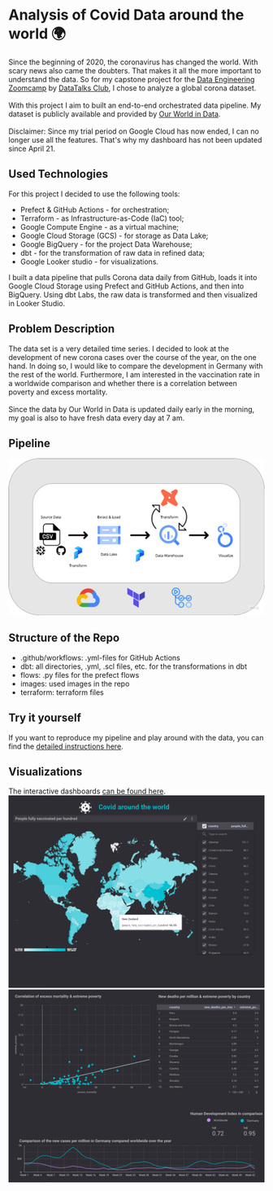 # Analysis of Covid Data around the world :earth_africa:

Since the beginning of 2020, the coronavirus has changed the world. With scary news also came the doubters. That makes it all the more important to understand the data. So for my capstone project for the [Data Engineering Zoomcamp](https://github.com/DataTalksClub/data-engineering-zoomcamp) by [DataTalks Club](https://datatalks.club/), I chose to analyze a global corona dataset.
<br>
<br>
With this project I aim to built an end-to-end orchestrated data pipeline. My dataset is publicly available and provided by [Our World in Data](https://github.com/owid/covid-19-data). 
<br>
<br>
Disclaimer: Since my trial period on Google Cloud has now ended, I can no longer use all the features. That's why my dashboard has not been updated since April 21.

## Used Technologies 
For this project I decided to use the following tools:

- Prefect & GitHub Actions - for orchestration; <br>
- Terraform - as Infrastructure-as-Code (IaC) tool; <br>
- Google Compute Engine - as a virtual machine; <br>
- Google Cloud Storage (GCS) - for storage as Data Lake; <br>
- Google BigQuery - for the project Data Warehouse; <br>
- dbt - for the transformation of raw data in refined data; <br>
- Google Looker studio - for visualizations. <br>

I built a data pipeline that pulls Corona data daily from GitHub, loads it into Google Cloud Storage using Prefect and GitHub Actions, and then into BigQuery. Using dbt Labs, the raw data is transformed and then visualized in Looker Studio.

## Problem Description

The data set is a very detailed time series. I decided to look at the development of new corona cases over the course of the year, on the one hand. In doing so, I would like to compare the development in Germany with the rest of the world. Furthermore, I am interested in the vaccination rate in a worldwide comparison and whether there is a correlation between poverty and excess mortality.
<br>
<br>
Since the data by Our World in Data is updated daily early in the morning, my goal is also to have fresh data every day at 7 am.

## Pipeline

![alt text](https://github.com/PandaKata/dezoomcamp-project/blob/main/images/pipeline.png?raw=true)

## Structure of the Repo
- .github/workflows: .yml-files for GitHub Actions
- dbt: all directories, .yml, .scl files, etc. for the transformations in dbt
- flows: .py files for the prefect flows
- images: used images in the repo
- terraform: terraform files


## Try it yourself
If you want to reproduce my pipeline and play around with the data, you can find the [detailed instructions here](https://github.com/PandaKata/dezoomcamp-project/blob/main/reproduce.md).

## Visualizations

The interactive dashboards [can be found here](https://lookerstudio.google.com/reporting/6f2401c9-9622-4bc6-8b37-e68a8c0879cc).
![alt text](https://github.com/PandaKata/dezoomcamp-project/blob/main/images/dashboard.png?raw=true)
![alt text](https://github.com/PandaKata/dezoomcamp-project/blob/main/images/dashboard2.png?raw=true)



